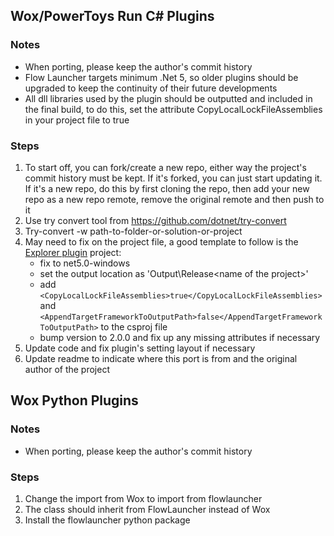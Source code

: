 ## Wox/PowerToys Run C# Plugins

### Notes

- When porting, please keep the author's commit history
- Flow Launcher targets minimum .Net 5, so older plugins should be upgraded to keep the continuity of their future developments
- All dll libraries used by the plugin should be outputted and included in the final build, to do this, set the attribute CopyLocalLockFileAssemblies in your project file to true

### Steps

1. To start off, you can fork/create a new repo, either way the project's commit history must be kept. If it's forked, you can just start updating it. If it's a new repo, do this by first cloning the repo, then add your new repo as a new repo remote, remove the original remote and then push to it
2. Use try convert tool from https://github.com/dotnet/try-convert
3. Try-convert -w path-to-folder-or-solution-or-project
4. May need to fix on the project file, a good template to follow is the [Explorer plugin](https://github.com/Flow-Launcher/Flow.Launcher/blob/dev/Plugins/Flow.Launcher.Plugin.Explorer/Flow.Launcher.Plugin.Explorer.csproj) project:
	- fix <TargetFramework> to net5.0-windows
	- set the output location as 'Output\Release\<name of the project>'
	- add `<CopyLocalLockFileAssemblies>true</CopyLocalLockFileAssemblies>` and `<AppendTargetFrameworkToOutputPath>false</AppendTargetFrameworkToOutputPath>` to the csproj file
	- bump version to 2.0.0 and fix up any missing attributes if necessary
5. Update code and fix plugin's setting layout if necessary
6. Update readme to indicate where this port is from and the original author of the project

## Wox Python Plugins

### Notes

- When porting, please keep the author's commit history

### Steps

1. Change the import from Wox to import from flowlauncher
2. The class should inherit from FlowLauncher instead of Wox
3. Install the flowlauncher python package
